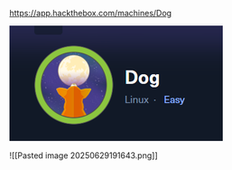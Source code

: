 https://app.hackthebox.com/machines/Dog

![](../../Attachments/Pasted%20image%2020250629185646.png)


![[Pasted image 20250629191643.png]]
